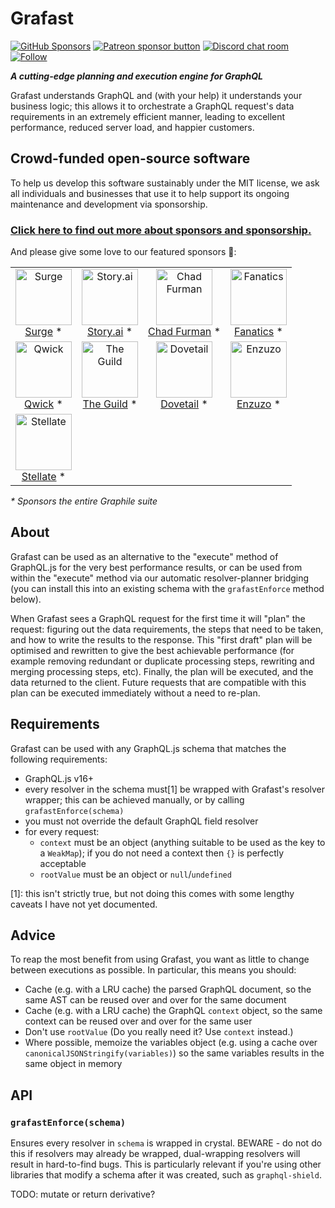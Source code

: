 # Grafast

[![GitHub Sponsors](https://img.shields.io/github/sponsors/benjie?color=ff69b4&label=github%20sponsors)](https://github.com/sponsors/benjie)
[![Patreon sponsor button](https://img.shields.io/badge/sponsor-via%20Patreon-orange.svg)](https://patreon.com/benjie)
[![Discord chat room](https://img.shields.io/discord/489127045289476126.svg)](http://discord.gg/graphile)
[![Follow](https://img.shields.io/badge/twitter-@GrafastHQ-blueviolet.svg)](https://twitter.com/GrafastHQ)

_**A cutting-edge planning and execution engine for GraphQL**_

Grafast understands GraphQL and (with your help) it understands your
business logic; this allows it to orchestrate a GraphQL request's data
requirements in an extremely efficient manner, leading to excellent performance,
reduced server load, and happier customers.

<!-- SPONSORS_BEGIN -->

## Crowd-funded open-source software

To help us develop this software sustainably under the MIT license, we ask all
individuals and businesses that use it to help support its ongoing maintenance
and development via sponsorship.

### [Click here to find out more about sponsors and sponsorship.](https://www.graphile.org/sponsor/)

And please give some love to our featured sponsors 🤩:

<table><tr>
<td align="center"><a href="https://surge.io/"><img src="https://graphile.org/images/sponsors/surge.png" width="90" height="90" alt="Surge" /><br />Surge</a> *</td>
<td align="center"><a href="https://storyscript.com/?utm_source=postgraphile"><img src="https://graphile.org/images/sponsors/storyscript.png" width="90" height="90" alt="Story.ai" /><br />Story.ai</a> *</td>
<td align="center"><a href="http://chads.website"><img src="https://graphile.org/images/sponsors/chadf.png" width="90" height="90" alt="Chad Furman" /><br />Chad Furman</a> *</td>
<td align="center"><a href="https://www.fanatics.com/"><img src="https://graphile.org/images/sponsors/fanatics.png" width="90" height="90" alt="Fanatics" /><br />Fanatics</a> *</td>
</tr><tr>
<td align="center"><a href="https://qwick.com/"><img src="https://graphile.org/images/sponsors/qwick.png" width="90" height="90" alt="Qwick" /><br />Qwick</a> *</td>
<td align="center"><a href="https://www.the-guild.dev/"><img src="https://graphile.org/images/sponsors/theguild.png" width="90" height="90" alt="The Guild" /><br />The Guild</a> *</td>
<td align="center"><a href="https://dovetailapp.com/"><img src="https://graphile.org/images/sponsors/dovetail.png" width="90" height="90" alt="Dovetail" /><br />Dovetail</a> *</td>
<td align="center"><a href="https://www.enzuzo.com/"><img src="https://graphile.org/images/sponsors/enzuzo.png" width="90" height="90" alt="Enzuzo" /><br />Enzuzo</a> *</td>
</tr><tr>
<td align="center"><a href="https://stellate.co/"><img src="https://graphile.org/images/sponsors/Stellate.png" width="90" height="90" alt="Stellate" /><br />Stellate</a> *</td>
</tr></table>

<em>\* Sponsors the entire Graphile suite</em>

<!-- SPONSORS_END -->

## About

Grafast can be used as an alternative to the "execute" method of GraphQL.js
for the very best performance results, or can be used from within the "execute"
method via our automatic resolver-planner bridging (you can install this into an
existing schema with the `grafastEnforce` method below).

When Grafast sees a GraphQL request for the first time it will "plan" the
request: figuring out the data requirements, the steps that need to be taken,
and how to write the results to the response. This "first draft" plan will be
optimised and rewritten to give the best achievable performance (for example
removing redundant or duplicate processing steps, rewriting and merging
processing steps, etc). Finally, the plan will be executed, and the data
returned to the client. Future requests that are compatible with this plan can
be executed immediately without a need to re-plan.

## Requirements

Grafast can be used with any GraphQL.js schema that matches the following
requirements:

- GraphQL.js v16+
- every resolver in the schema must[1] be wrapped with Grafast's resolver
  wrapper; this can be achieved manually, or by calling
  `grafastEnforce(schema)`
- you must not override the default GraphQL field resolver
- for every request:
  - `context` must be an object (anything suitable to be used as the key to a
    `WeakMap`); if you do not need a context then `{}` is perfectly acceptable
  - `rootValue` must be an object or `null`/`undefined`

[1]: this isn't strictly true, but not doing this comes with some lengthy
caveats I have not yet documented.

## Advice

To reap the most benefit from using Grafast, you want as little to change
between executions as possible. In particular, this means you should:

- Cache (e.g. with a LRU cache) the parsed GraphQL document, so the same AST can
  be reused over and over for the same document
- Cache (e.g. with a LRU cache) the GraphQL `context` object, so the same
  context can be reused over and over for the same user
- Don't use `rootValue` (Do you really need it? Use `context` instead.)
- Where possible, memoize the variables object (e.g. using a cache over
  `canonicalJSONStringify(variables)`) so the same variables results in the same
  object in memory

## API

### `grafastEnforce(schema)`

Ensures every resolver in `schema` is wrapped in crystal. BEWARE - do not do
this if resolvers may already be wrapped, dual-wrapping resolvers will result in
hard-to-find bugs. This is particularly relevant if you're using other libraries
that modify a schema after it was created, such as `graphql-shield`.

TODO: mutate or return derivative?
